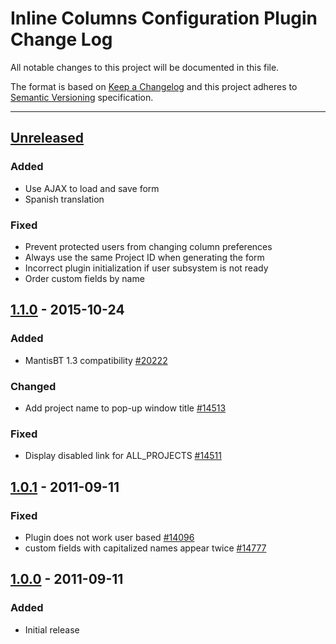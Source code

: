 # Inline Columns Configuration Plugin Change Log

All notable changes to this project will be documented in this file.

The format is based on [Keep a Changelog](http://keepachangelog.com/)
and this project adheres to [Semantic Versioning](http://semver.org/)
specification.

--------------------------------------------------------------------------------

## [Unreleased] 

### Added

- Use AJAX to load and save form
- Spanish translation

### Fixed

- Prevent protected users from changing column preferences
- Always use the same Project ID when generating the form
- Incorrect plugin initialization if user subsystem is not ready
- Order custom fields by name


## [1.1.0] - 2015-10-24

### Added

- MantisBT 1.3 compatibility [#20222](https://mantisbt.org/bugs/view.php?id=20222)

### Changed

- Add project name to pop-up window title [#14513](https://mantisbt.org/bugs/view.php?id=14513)

### Fixed

- Display disabled link for ALL_PROJECTS [#14511](https://mantisbt.org/bugs/view.php?id=14511)


## [1.0.1] - 2011-09-11

### Fixed

- Plugin does not work user based [#14096](https://mantisbt.org/bugs/view.php?id=14096)
- custom fields with capitalized names appear twice [#14777](https://mantisbt.org/bugs/view.php?id=14777)

 
## [1.0.0] - 2011-09-11

### Added

- Initial release


[Unreleased]: https://github.com/mantisbt-plugins/Inline-column-configuration/compare/v1.1...HEAD

[1.1.0]: https://github.com/mantisbt-plugins/Inline-column-configuration/compare/v1.0.1...v1.1
[1.0.1]: https://github.com/mantisbt-plugins/Inline-column-configuration/compare/v1.0...v1.0.1
[1.0.0]: https://github.com/mantisbt-plugins/Inline-column-configuration/commits/v1.0

